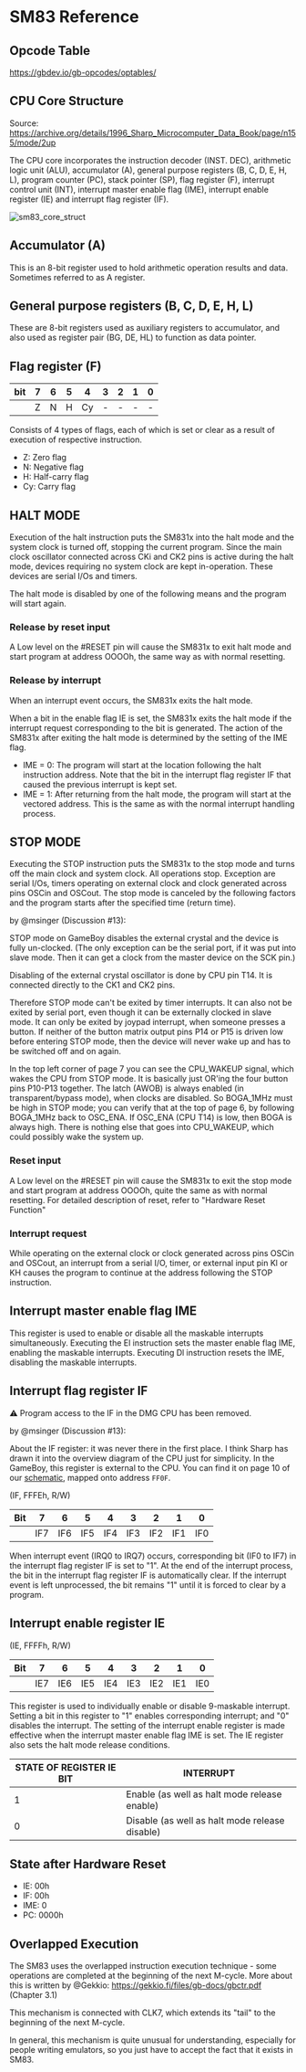 # SM83 Reference

## Opcode Table

https://gbdev.io/gb-opcodes/optables/

## CPU Core Structure

Source: https://archive.org/details/1996_Sharp_Microcomputer_Data_Book/page/n155/mode/2up

The CPU core incorporates the instruction decoder (INST. DEC), arithmetic logic unit (ALU), accumulator (A), general purpose registers (B, C, D, E, H, L), program counter (PC), stack pointer (SP), flag register (F), interrupt control unit (INT), interrupt master enable flag (IME), interrupt enable register (IE) and interrupt flag register (IF).

![sm83_core_struct](/imgstore/sm83/sm83_core_struct.jpg)

## Accumulator (A)

This is an 8-bit register used to hold arithmetic operation results and data. Sometimes referred to as A register.

## General purpose registers (B, C, D, E, H, L)

These are 8-bit registers used as auxiliary registers to accumulator, and also used as register pair (BG, DE, HL) to function as data pointer.

## Flag register (F)

|bit|7|6|5|4|3|2|1|0|
|---|---|---|---|---|---|---|---|---|
| |Z|N|H|Cy|-|-|-|-|

Consists of 4 types of flags, each of which is set or clear as a result of execution of respective instruction.

- Z: Zero flag
- N: Negative flag
- H: Half-carry flag
- Cy: Carry flag

## HALT MODE

Execution of the halt instruction puts the SM831x into the halt mode and the system clock is turned off, stopping the current program. Since the main clock oscillator connected across CKi and CK2 pins is active during the halt mode, devices requiring no system clock are kept in-operation. These devices are serial I/Os and timers.

The halt mode is disabled by one of the following means and the program will start again.

### Release by reset input

A Low level on the #RESET pin will cause the SM831x to exit halt mode and start program at address OOOOh, the same way as with normal resetting.

### Release by interrupt

When an interrupt event occurs, the SM831x exits the halt mode.

When a bit in the enable flag IE is set, the SM831x exits the halt mode if the interrupt request corresponding to the bit is generated. The action of the SM831x after exiting the halt mode is determined by the setting of the IME flag.

- IME = 0: The program will start at the location following the halt instruction address. Note that the bit in the interrupt flag register IF that caused the previous interrupt is kept set.
- IME = 1: After returning from the halt mode, the program will start at the vectored address. This is the same as with the normal interrupt handling process.

## STOP MODE

Executing the STOP instruction puts the SM831x to the stop mode and turns off the main clock and system clock. All operations stop. Exception are serial l/Os, timers operating on external clock and clock generated across pins OSCin and OSCout. The stop mode is canceled by the following factors and the program starts after the specified time (return time).

by @msinger (Discussion #13):

STOP mode on GameBoy disables the external crystal and the device is fully un-clocked. (The only exception can be the serial port, if it was put into slave mode. Then it can get a clock from the master device on the SCK pin.)

Disabling of the external crystal oscillator is done by CPU pin T14. It is connected directly to the CK1 and CK2 pins.

Therefore STOP mode can't be exited by timer interrupts. It can also not be exited by serial port, even though it can be externally clocked in slave mode. It can only be exited by joypad interrupt, when someone presses a button.
If neither of the button matrix output pins P14 or P15 is driven low before entering STOP mode, then the device will never wake up and has to be switched off and on again.

In the top left corner of page 7 you can see the CPU_WAKEUP signal, which wakes the CPU from STOP mode. It is basically just OR'ing the four button pins P10-P13 together. The latch (AWOB) is always enabled (in transparent/bypass mode), when clocks are disabled. So BOGA_1MHz must be high in STOP mode; you can verify that at the top of page 6, by following BOGA_1MHz back to OSC_ENA. If OSC_ENA (CPU T14) is low, then BOGA is always high. There is nothing else that goes into CPU_WAKEUP, which could possibly wake the system up.

### Reset input

A Low level on the #RESET pin will cause the SM831x to exit the stop mode and start program at address OOOOh, quite the same as with normal resetting. For detailed description of reset, refer to "Hardware Reset Function"

### Interrupt request

While operating on the external clock or clock generated across pins OSCin and OSCout, an interrupt from a serial I/O, timer, or external input pin Kl or KH causes the program to continue at the address following the STOP instruction.

## Interrupt master enable flag IME

This register is used to enable or disable all the maskable interrupts simultaneously. Executing the El instruction sets the master enable flag IME, enabling the maskable interrupts. Executing Dl instruction resets the IME, disabling the maskable interrupts.

## Interrupt flag register IF

:warning: Program access to the IF in the DMG CPU has been removed.

by @msinger (Discussion #13):

About the IF register: it was never there in the first place. I think Sharp has drawn it into the overview diagram of the CPU just for simplicity. In the GameBoy, this register is external to the CPU. You can find it on page 10 of our [schematic](http://iceboy.a-singer.de/doc/dmg_cpu_b_sch.pdf), mapped onto address `FF0F`.

(IF, FFFEh, R/W)

|Bit|7|6|5|4|3|2|1|0|
|---|---|---|---|---|---|---|---|---|
| |IF7|IF6|IF5|IF4|IF3|IF2|IF1|IF0|

When interrupt event (IRQ0 to IRQ7) occurs, corresponding bit (IF0 to IF7) in the interrupt flag register IF is set to "1". At the end of the interrupt process, the bit in the interrupt flag register IF is automatically clear. If the interrupt event is left unprocessed, the bit remains "1" until it is forced to clear by a program.

## Interrupt enable register IE

(IE, FFFFh, R/W)

|Bit|7|6|5|4|3|2|1|0|
|---|---|---|---|---|---|---|---|---|
| |IE7|IE6|IE5|IE4|IE3|IE2|IE1|IE0|

This register is used to individually enable or disable 9-maskable interrupt. Setting a bit in this register to "1" enables corresponding interrupt; and "0" disables the interrupt. The setting of the interrupt enable register is made effective when the interrupt master enable flag IME is set. The IE register also sets the halt mode release conditions.

|STATE OF REGISTER IE BIT|INTERRUPT|
|---|---|
|1|Enable (as well as halt mode release enable)|
|0|Disable (as well as halt mode release disable)|

## State after Hardware Reset 

- IE: 00h
- IF: 00h
- IME: 0
- PC: 0000h

## Overlapped Execution

The SM83 uses the overlapped instruction execution technique - some operations are completed at the beginning of the next M-cycle.
More about this is written by @Gekkio: https://gekkio.fi/files/gb-docs/gbctr.pdf  (Chapter 3.1)

This mechanism is connected with CLK7, which extends its "tail" to the beginning of the next M-cycle.

In general, this mechanism is quite unusual for understanding, especially for people writing emulators, so you just have to accept the fact that it exists in SM83.